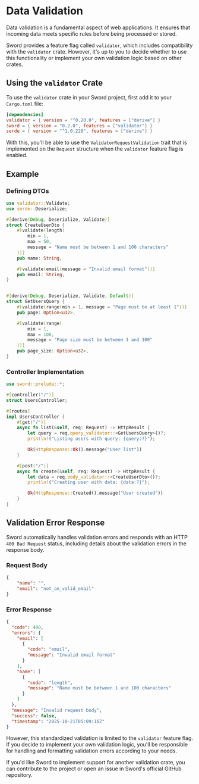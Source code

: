# Data Validation

Data validation is a fundamental aspect of web applications. It ensures that incoming data meets specific rules before being processed or stored.

Sword provides a feature flag called `validator`, which includes compatibility with the `validator` crate. However, it's up to you to decide whether to use this functionality or implement your own validation logic based on other crates.

## Using the `validator` Crate

To use the `validator` crate in your Sword project, first add it to your `Cargo.toml` file:

```toml
[dependencies]
validator = { version = "^0.20.0", features = ["derive"] }
sword = { version = "0.2.0", features = ["validator"] }
serde = { version = "^1.0.228", features = ["derive"] }
```

With this, you'll be able to use the `ValidatorRequestValidation` trait that is implemented on the `Request` structure when the `validator` feature flag is enabled.

## Example

### Defining DTOs

```rust
use validator::Validate;
use serde::Deserialize;

#[derive(Debug, Deserialize, Validate)]
struct CreateUserDto {
    #[validate(length(
        min = 1,
        max = 50,
        message = "Name must be between 1 and 100 characters"
    ))]
    pub name: String,

    #[validate(email(message = "Invalid email format"))]
    pub email: String,
}


#[derive(Debug, Deserialize, Validate, Default)]
struct GetUsersQuery {
    #[validate(range(min = 1, message = "Page must be at least 1"))]
    pub page: Option<u32>,

    #[validate(range(
        min = 1, 
        max = 100, 
        message = "Page size must be between 1 and 100"
    ))]
    pub page_size: Option<u32>,
}
```

### Controller Implementation

```rust
use sword::prelude::*;

#[controller("/")]
struct UsersController;

#[routes]
impl UsersController {
    #[get("/")]
    async fn list(&self, req: Request) -> HttpResult {
        let query = req.query_validator::<GetUsersQuery>()?;
        println!("Listing users with query: {query:?}");

        Ok(HttpResponse::Ok().message("User list"))
    }

    #[post("/")]
    async fn create(&self, req: Request) -> HttpResult {
        let data = req.body_validator::<CreateUserDto>()?;
        println!("Creating user with data: {data:?}");

        Ok(HttpResponse::Created().message("User created"))
    }
}
```

## Validation Error Response

Sword automatically handles validation errors and responds with an HTTP `400 Bad Request` status, including details about the validation errors in the response body.

### Request Body

```json
{
    "name": "",
    "email": "not_an_valid_email"
}
```

### Error Response

```json
{
  "code": 400,
  "errors": {
    "email": [
      {
        "code": "email",
        "message": "Invalid email format"
      }
    ],
    "name": [
      {
        "code": "length",
        "message": "Name must be between 1 and 100 characters"
      }
    ]
  },
  "message": "Invalid request body",
  "success": false,
  "timestamp": "2025-10-21T05:09:16Z"
}
```

However, this standardized validation is limited to the `validator` feature flag. If you decide to implement your own validation logic, you'll be responsible for handling and formatting validation errors according to your needs.

If you'd like Sword to implement support for another validation crate, you can contribute to the project or open an issue in Sword's official GitHub repository.
